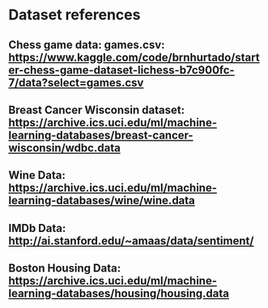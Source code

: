 # Dataset references
## Chess game data: games.csv: https://www.kaggle.com/code/brnhurtado/starter-chess-game-dataset-lichess-b7c900fc-7/data?select=games.csv
## Breast Cancer Wisconsin dataset: https://archive.ics.uci.edu/ml/machine-learning-databases/breast-cancer-wisconsin/wdbc.data
## Wine Data: https://archive.ics.uci.edu/ml/machine-learning-databases/wine/wine.data
## IMDb Data: http://ai.stanford.edu/~amaas/data/sentiment/
## Boston Housing Data: https://archive.ics.uci.edu/ml/machine-learning-databases/housing/housing.data